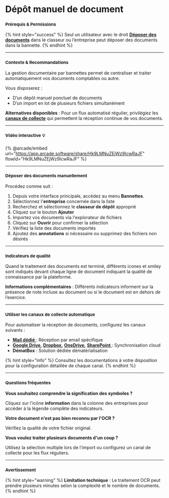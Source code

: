 # Dépôt manuel de document

### <sup>**Prérequis & Permissions**</sup>

{% hint style="success" %}
Seul un utilisateur avec le droit [**Déposer des documents**](../administration/detail-des-droits.md) dans le classeur ou l’entreprise peut déposer des documents dans la bannette.
{% endhint %}

***

### <sup>**Contexte & Recommandations**</sup>

La gestion documentaire par bannettes permet de centraliser et traiter automatiquement vos documents comptables ou autre.

Vous disposerez :

* D’un dépôt manuel ponctuel de documents
* D’un import en lot de plusieurs fichiers simultanément

**Alternatives disponibles** : Pour un flux automatisé régulier, privilégiez les [**canaux de collecte**](../collecte-automatique/) qui permettent la réception continue de vos documents.

***

### <sup>**Vidéo interactive**</sup> <sup></sup><sup>💡</sup>

{% @arcade/embed url="https://app.arcade.software/share/Hk9LMNuZEjWz9lcwRaJF" flowId="Hk9LMNuZEjWz9lcwRaJF" %}

***

### <sup>**Déposer des documents manuellement**</sup>

Procédez comme suit :

1. Depuis votre interface principale, accédez au menu **Bannettes**.
2. Sélectionnez l'**entreprise** concernée dans la liste
3. Recherchez et sélectionnez le **classeur de dépôt** approprié
4. Cliquez sur le bouton **Ajouter**
5. Importez vos documents via l'explorateur de fichiers
6. Cliquez sur **Ouvrir** pour confirmer la sélection
7. Vérifiez la liste des documents importés
8. Ajoutez des **annotations** si nécessaire ou supprimez des fichiers non désirés

***

### <sup>**Indicateurs de qualité**</sup>

Quand le traitement des documents est terminé, différents icones et smiley sont indiqués devant chaque ligne de document indiquant la qualité de connaissance par la plateforme.

**Informations complémentaires** : Différents indicateurs informent sur la présence de note incluse au document ou si le document est en dehors de l’exercice.

***

### <sup>**Utiliser les canaux de collecte automatique**</sup>

Pour automatiser la réception de documents, configurez les canaux suivants :

* [**Mail dédié** ](../collecte-automatique/parametrage-mail-dedie.md): Réception par email spécifique
* [**Google Drive**](../collecte-automatique/parametrage-google-drive.md)**,** [**Dropbox**](../collecte-automatique/parametrage-dropbox.md)**,** [**OneDrive**](../collecte-automatique/parametrage-onedrive.md)**,** [**SharePoint** ](../collecte-automatique/parametrage-sharepoint.md): Synchronisation cloud
* **DématBox** : Solution dédiée dématérialisation

{% hint style="info" %}
Consultez les documentations à votre disposition pour la configuration détaillée de chaque canal.
{% endhint %}

***

### <sup>**Questions fréquentes**</sup>

**Vous souhaitez comprendre la signification des symboles ?**

Cliquez sur l'icône **information** dans la colonne des entreprises pour accéder à la légende complète des indicateurs.

**Votre document n'est pas bien reconnu par l'OCR ?**

Vérifiez la qualité de votre fichier original.

**Vous voulez traiter plusieurs documents d'un coup ?**

Utilisez la sélection multiple lors de l'import ou configurez un canal de collecte pour les flux réguliers.

***

### <sup>**Avertissement**</sup>

{% hint style="warning" %}
**Limitation technique** : Le traitement OCR peut prendre plusieurs minutes selon la complexité et le nombre de documents.
{% endhint %}
